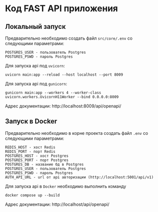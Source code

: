 # Код FAST API приложения

## Локальный запуск
Предварительно необходимо создать файл `src/core/.env` со следующими параметрами:
```dotenv
POSTGRES_USER - пользователь Postgres
POSTGRES_PSWD - пароль Postgres
```

Для запуска api под `uvicorn`:
```shell
uvicorn main:app --reload --host localhost --port 8009
```
Для запуска api под `gunicorn`:
```shell
gunicorn main:app --workers 4 --worker-class uvicorn.workers.UvicornH11Worker --bind 0.0.0.0:8009
```

Адрес документации: http://localhost:8009/api/openapi/


## Запуск в Docker
Предварительно необходимо в корне проекта создать файл `.env` со следующими параметрами:
```dotenv
REDIS_HOST - хост Redis
REDIS_PORT - порт Redis
POSTGRES_HOST - хост Postgres 
POSTGRES_PORT - порт Postgres
POSTGRES_DB - название бд в Postgres
POSTGRES_USER - пользователь Postgres
POSTGRES_PSWD - пароль Postgres
AUTH_API_URL - url от api авторизации (http://localhost:5001/api/v1)
```

Для запуска api в `Docker` необходимо выполнить команду
```shell
docker compose up --build
```

Адрес документации: http://localhost/api/openapi/
